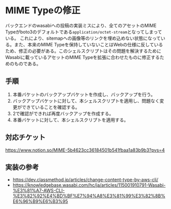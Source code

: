 # MIME Typeの修正

バックエンドのwasabiへの投稿の実装ミスにより、全てのアセットのMIME Typeがboto3のデフォルトである`application/octet-stream`となってしまっている。
これにより、sitemapへの画像等のリンクを埋め込めない状態になっている。また、本来のMIME Typeを保持していないことはWebの仕様に反しているため、修正の必要がある。このシェルスクリプトはその問題を解決するためにWasabiに載っているアセットのMIME Typeを拡張に合わせたものに修正するためのものである。

## 手順

1. 本番バケットのバックアップバケットを作成し、バックアップを行う。
2. バックアップバケットに対して、本シェルスクリプトを適用し、問題なく変更ができていることを確認する。
3. 2で確認ができれば再度バックアップを作成する。
4. 本番バケットに対して、本シェルスクリプトを適用する。

## 対応チケット

https://www.notion.so/MIME-5b4623cc36184501b541fbaa1a83b9b3?pvs=4

## 実装の参考

- https://dev.classmethod.jp/articles/change-content-type-by-aws-cli/
- https://knowledgebase.wasabi.com/hc/ja/articles/115001910791-Wasabi-%E3%81%A7-AWS-CLI-%E3%82%92%E4%BD%BF%E7%94%A8%E3%81%99%E3%82%8B%E6%96%B9%E6%B3%95

